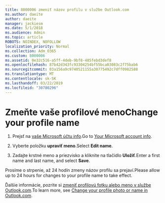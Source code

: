 ```yaml
---
title: 8000006 zmeniť názov profilu v službe Outlook.com
ms.author: daeite
author: daeite
manager: jackiesm
ms.date: 5/1/2018
ms.audience: Admin
ms.topic: article
ROBOTS: NOINDEX, NOFOLLOW
localization_priority: Normal
ms.collection: Adm_O365
ms.custom: 8000006
ms.assetid: 0e32c516-a5ff-4deb-9bf8-485febd3def8
ms.openlocfilehash: 87b42d343fc93304254bf55bca03083c2f75bab6
ms.sourcegitcommit: 03a156a9c9740521155a30775492c7dff0982588
ms.translationtype: MT
ms.contentlocale: sk-SK
ms.lasthandoff: 03/22/2019
ms.locfileid: "30780296"
---
```

# <a name="change-your-profile-name"></a><span data-ttu-id="c8296-102">Zmeňte vaše profilové meno</span><span class="sxs-lookup"><span data-stu-id="c8296-102">Change your profile name</span></span>

1. <span data-ttu-id="c8296-103">Prejsť na [vaše Microsoft účtu info](https://go.microsoft.com/fwlink/p/?linkid=860841).</span><span class="sxs-lookup"><span data-stu-id="c8296-103">Go to [Your Microsoft account info](https://go.microsoft.com/fwlink/p/?linkid=860841).</span></span>
    
2. <span data-ttu-id="c8296-104">Vyberte položku **upraviť meno**.</span><span class="sxs-lookup"><span data-stu-id="c8296-104">Select **Edit name**.</span></span> 
    
3. <span data-ttu-id="c8296-105">Zadajte krstné meno a priezvisko a kliknite na tlačidlo **Uložiť**.</span><span class="sxs-lookup"><span data-stu-id="c8296-105">Enter a first name and last name, and select **Save**.</span></span> 
    
<span data-ttu-id="c8296-106">Prosíme o strpenie, až 24 hodín zmeny názov profilu sa prejaví.</span><span class="sxs-lookup"><span data-stu-id="c8296-106">Please allow up to 24 hours for changes to your profile name to take effect.</span></span>
  
<span data-ttu-id="c8296-107">Ďalšie informácie, pozrite si [zmeniť profilovú fotku alebo meno v službe Outlook.com](https://go.microsoft.com/fwlink/?linkid=873110).</span><span class="sxs-lookup"><span data-stu-id="c8296-107">To learn more, see [Change your profile photo or name in Outlook.com](https://go.microsoft.com/fwlink/?linkid=873110).</span></span>
  

